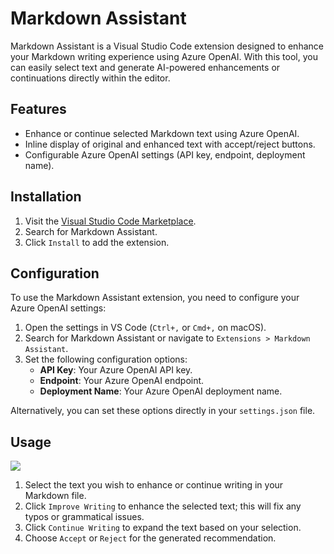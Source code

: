 # Markdown Assistant

Markdown Assistant is a Visual Studio Code extension designed to enhance your Markdown writing experience using Azure OpenAI. With this tool, you can easily select text and generate AI-powered enhancements or continuations directly within the editor.

## Features

- Enhance or continue selected Markdown text using Azure OpenAI.
- Inline display of original and enhanced text with accept/reject buttons.
- Configurable Azure OpenAI settings (API key, endpoint, deployment name).

## Installation

1. Visit the [Visual Studio Code Marketplace](https://marketplace.visualstudio.com/).
2. Search for Markdown Assistant.
3. Click `Install` to add the extension.

## Configuration

To use the Markdown Assistant extension, you need to configure your Azure OpenAI settings:

1. Open the settings in VS Code (`Ctrl+,` or `Cmd+,` on macOS).
2. Search for Markdown Assistant or navigate to `Extensions > Markdown Assistant`.
3. Set the following configuration options:
   - **API Key**: Your Azure OpenAI API key.
   - **Endpoint**: Your Azure OpenAI endpoint.
   - **Deployment Name**: Your Azure OpenAI deployment name.

Alternatively, you can set these options directly in your `settings.json` file.

## Usage

![](https://raw.githubusercontent.com/aaronisme/markdown-assistant/main/images/sample.png)

1. Select the text you wish to enhance or continue writing in your Markdown file.
2. Click `Improve Writing` to enhance the selected text; this will fix any typos or grammatical issues.
3. Click `Continue Writing` to expand the text based on your selection.
4. Choose `Accept` or `Reject` for the generated recommendation.